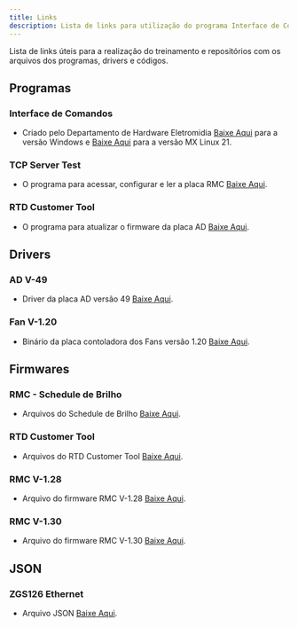 ```yaml
---
title: Links
description: Lista de links para utilização do programa Interface de Comandos Eletromidia
---
```


Lista de links úteis para a realização do treinamento e repositórios com os arquivos dos programas, drivers e códigos.

## Programas

### Interface de Comandos
- Criado pelo Departamento de Hardware Eletromidia [Baixe Aqui](#) para a versão Windows e [Baixe Aqui](#) para a versão MX Linux 21.

### TCP Server Test
- O programa para acessar, configurar e ler a placa RMC [Baixe Aqui](#).

### RTD Customer Tool
- O programa para atualizar o firmware da placa AD [Baixe Aqui](#).

## Drivers

### AD V-49
- Driver da placa AD versão 49 [Baixe Aqui](#).

### Fan V-1.20
- Binário da placa contoladora dos Fans versão 1.20 [Baixe Aqui](#).

## Firmwares

### RMC - Schedule de Brilho
- Arquivos do Schedule de Brilho [Baixe Aqui](#).

### RTD Customer Tool
- Arquivos do RTD Customer Tool [Baixe Aqui](#).

### RMC V-1.28
- Arquivo do firmware RMC V-1.28 [Baixe Aqui](#).

### RMC V-1.30
- Arquivo do firmware RMC V-1.30 [Baixe Aqui](#).

## JSON

### ZGS126 Ethernet 
- Arquivo JSON [Baixe Aqui](#).